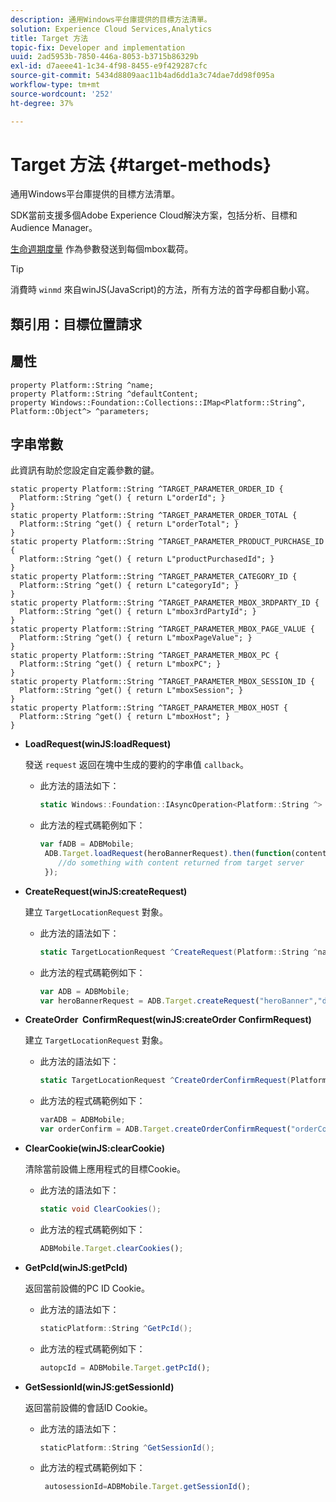 ```yaml
---
description: 通用Windows平台庫提供的目標方法清單。
solution: Experience Cloud Services,Analytics
title: Target 方法
topic-fix: Developer and implementation
uuid: 2ad5953b-7850-446a-8053-b3715b86329b
exl-id: d7aeee41-1c34-4f98-8455-e9f429287cfc
source-git-commit: 5434d8809aac11b4ad6dd1a3c74dae7dd98f095a
workflow-type: tm+mt
source-wordcount: '252'
ht-degree: 37%

---
```


# Target 方法 {#target-methods}

通用Windows平台庫提供的目標方法清單。

SDK當前支援多個Adobe Experience Cloud解決方案，包括分析、目標和Audience Manager。

[生命週期度量](/help/universal-windows/metrics.md) 作為參數發送到每個mbox載荷。

>[!TIP]
>
>消費時 `winmd` 來自winJS(JavaScript)的方法，所有方法的首字母都自動小寫。

## 類引用：目標位置請求

## 屬性

```
property Platform::String ^name; 
property Platform::String ^defaultContent; 
property Windows::Foundation::Collections::IMap<Platform::String^, Platform::Object^> ^parameters;
```

## 字串常數

此資訊有助於您設定自定義參數的鍵。

```
static property Platform::String ^TARGET_PARAMETER_ORDER_ID { 
  Platform::String ^get() { return L"orderId"; } 
} 
static property Platform::String ^TARGET_PARAMETER_ORDER_TOTAL { 
  Platform::String ^get() { return L"orderTotal"; } 
} 
static property Platform::String ^TARGET_PARAMETER_PRODUCT_PURCHASE_ID { 
  Platform::String ^get() { return L"productPurchasedId"; } 
} 
static property Platform::String ^TARGET_PARAMETER_CATEGORY_ID { 
  Platform::String ^get() { return L"categoryId"; } 
} 
static property Platform::String ^TARGET_PARAMETER_MBOX_3RDPARTY_ID { 
  Platform::String ^get() { return L"mbox3rdPartyId"; } 
} 
static property Platform::String ^TARGET_PARAMETER_MBOX_PAGE_VALUE { 
  Platform::String ^get() { return L"mboxPageValue"; } 
} 
static property Platform::String ^TARGET_PARAMETER_MBOX_PC { 
  Platform::String ^get() { return L"mboxPC"; } 
} 
static property Platform::String ^TARGET_PARAMETER_MBOX_SESSION_ID { 
  Platform::String ^get() { return L"mboxSession"; } 
} 
static property Platform::String ^TARGET_PARAMETER_MBOX_HOST { 
  Platform::String ^get() { return L"mboxHost"; } 
}
```

* **LoadRequest(winJS:loadRequest)**

   發送 `request` 返回在塊中生成的要約的字串值 `callback`。

   * 此方法的語法如下：

      ```csharp
      static Windows::Foundation::IAsyncOperation<Platform::String ^> ^LoadRequest(TargetLocationRequest ^request);
      ```

   * 此方法的程式碼範例如下：

      ```js
      var fADB = ADBMobile; 
       ADB.Target.loadRequest(heroBannerRequest).then(function(content){ 
          //do something with content returned from target server 
       });
      ```

* **CreateRequest(winJS:createRequest)**

   建立 `TargetLocationRequest` 對象。

   * 此方法的語法如下：

      ```csharp
      static TargetLocationRequest ^CreateRequest(Platform::String ^name, Platform::String ^defaultContent,Windows::Foundation::Collections::IMap<Platform::String^,Platform::Object^> ^parameters); 
      ```

   * 此方法的程式碼範例如下：

      ```js
      var ADB = ADBMobile;
      var heroBannerRequest = ADB.Target.createRequest("heroBanner","default.png", null); 
      ```

* **CreateOrder &#x200B; ConfirmRequest(winJS:createOrder &#x200B; ConfirmRequest)**

   建立 `TargetLocationRequest` 對象。

   * 此方法的語法如下：

      ```csharp
      static TargetLocationRequest ^CreateOrderConfirmRequest(Platform::String ^name, Platform::String ^orderId,Platform::String ^orderTotal,Platform::String ^productPurchasedId,Windows::Foundation::Collections::IMap<Platform::String^,Platform::Object^> ^parameters); 
      ```

   * 此方法的程式碼範例如下：

      ```js
      varADB = ADBMobile;
      var orderConfirm = ADB.Target.createOrderConfirmRequest("orderConfirm","order","47.88","3722",null);
      ```

* **ClearCookie(winJS:clearCookie)**

   清除當前設備上應用程式的目標Cookie。

   * 此方法的語法如下：

      ```csharp
      static void ClearCookies();
      ```

   * 此方法的程式碼範例如下：

      ```js
      ADBMobile.Target.clearCookies();
      ```

* **GetPcId(winJS:getPcId)**

   返回當前設備的PC ID Cookie。

   * 此方法的語法如下：

      ```csharp
      staticPlatform::String ^GetPcId();
      ```

   * 此方法的程式碼範例如下：

      ```js
      autopcId = ADBMobile.Target.getPcId();
      ```

* **GetSessionId(winJS:getSessionId)**

   返回當前設備的會話ID Cookie。

   * 此方法的語法如下：

      ```csharp
      staticPlatform::String ^GetSessionId();
      ```

   * 此方法的程式碼範例如下：

      ```js
       autosessionId=ADBMobile.Target.getSessionId(); 
      ```
